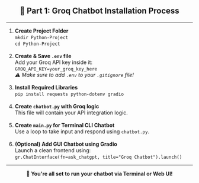 <h2 align="center">🚀 Part 1: <strong>Groq Chatbot Installation Process</strong></h2>

<hr/>

<ol>
  <li><strong>Create Project Folder</strong><br/>
  <code>mkdir Python-Project</code> <br/>
  <code>cd Python-Project</code>
  </li><br/>

  <li><strong>Create & Save <code>.env</code> file</strong><br/>
  Add your Groq API key inside it:<br/>
  <code>GROQ_API_KEY=your_groq_key_here</code><br/>
  <em>⚠️ Make sure to add <code>.env</code> to your <code>.gitignore</code> file!</em>
  </li><br/>

  <li><strong>Install Required Libraries</strong><br/>
  <code>pip install requests python-dotenv gradio</code>
  </li><br/>

  <li><strong>Create <code>chatbot.py</code> with Groq logic</strong><br/>
  This file will contain your API integration logic.
  </li><br/>

  <li><strong>Create <code>main.py</code> for Terminal CLI Chatbot</strong><br/>
  Use a loop to take input and respond using <code>chatbot.py</code>.
  </li><br/>

  <li><strong>(Optional) Add GUI Chatbot using Gradio</strong><br/>
  Launch a clean frontend using:<br/>
  <code>gr.ChatInterface(fn=ask_chatgpt, title="Groq Chatbot").launch()</code>
  </li>
</ol>

<hr/>

<p align="center"><strong>🎉 You're all set to run your chatbot via Terminal or Web UI!</strong></p>